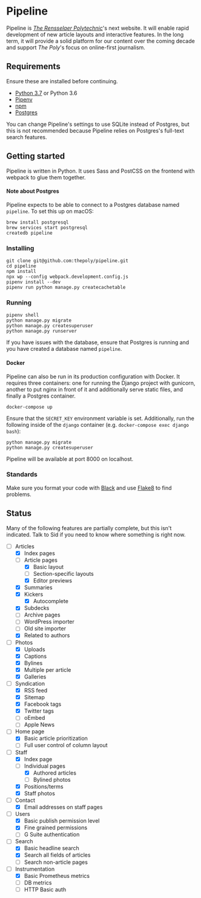 # Pipeline

Pipeline is [_The Rensselaer Polytechnic_](https://poly.rpi.edu)'s next
website. It will enable rapid development of new article layouts and
interactive features. In the long term, it will provide a solid platform for
our content over the coming decade and support _The Poly_'s focus on
online-first journalism.

## Requirements

Ensure these are installed before continuing.

- [Python 3.7](https://www.python.org) or Python 3.6
- [Pipenv](https://docs.pipenv.org)
- [npm](https://www.npmjs.com/get-npm)
- [Postgres](https://www.postgresql.org)

You can change Pipeline's settings to use SQLite instead of Postgres, but this is not recommended because Pipeline relies on Postgres's full-text search features.

## Getting started

Pipeline is written in Python. It uses Sass and PostCSS on the frontend with webpack to glue them together.

#### Note about Postgres

Pipeline expects to be able to connect to a Postgres database named `pipeline`. To set this up on macOS:

```
brew install postgresql
brew services start postgresql
createdb pipeline
```

### Installing

```
git clone git@github.com:thepoly/pipeline.git
cd pipeline
npm install
npx wp --config webpack.development.config.js
pipenv install --dev
pipenv run python manage.py createcachetable
```

### Running

```
pipenv shell
python manage.py migrate
python manage.py createsuperuser
python manage.py runserver
```

If you have issues with the database, ensure that Postgres is running and you have created a database named `pipeline`.

#### Docker

Pipeline can also be run in its production configuration with Docker. It requires three containers: one for running the Django project with gunicorn, another to put nginx in front of it and additionally serve static files, and finally a Postgres container.

```docker-compose up```

Ensure that the `SECRET_KEY` environment variable is set. Additionally, run the following inside of the `django` container (e.g. `docker-compose exec django bash`):

```
python manage.py migrate
python manage.py createsuperuser
```

Pipeline will be available at port 8000 on localhost.

### Standards

Make sure you format your code with [Black](https://github.com/python/black) and use [Flake8](http://flake8.pycqa.org/en/latest/) to find problems.

## Status

Many of the following features are partially complete, but this isn't indicated. Talk to Sid if you need to know where something is right now.

- [ ] Articles
  - [x] Index pages
  - [ ] Article pages
    - [x] Basic layout
    - [ ] Section-specific layouts
    - [x] Editor previews
  - [x] Summaries
  - [x] Kickers
    - [x] Autocomplete
  - [x] Subdecks
  - [ ] Archive pages
  - [ ] WordPress importer
  - [ ] Old site importer
  - [x] Related to authors
- [ ] Photos
  - [x] Uploads
  - [x] Captions
  - [x] Bylines
  - [x] Multiple per article
  - [x] Galleries
- [ ] Syndication
  - [x] RSS feed
  - [x] Sitemap
  - [x] Facebook tags
  - [x] Twitter tags
  - [ ] oEmbed
  - [ ] Apple News
- [ ] Home page
  - [x] Basic article prioritization
  - [ ] Full user control of column layout
- [ ] Staff
  - [x] Index page
  - [ ] Individual pages
    - [x] Authored articles
    - [ ] Bylined photos
  - [x] Positions/terms
  - [x] Staff photos
- [ ] Contact
  - [x] Email addresses on staff pages
- [ ] Users
  - [x] Basic publish permission level
  - [x] Fine grained permissions
  - [ ] G Suite authentication
- [ ] Search
  - [x] Basic headline search
  - [x] Search all fields of articles
  - [ ] Search non-article pages
- [ ] Instrumentation
  - [x] Basic Prometheus metrics
  - [ ] DB metrics
  - [ ] HTTP Basic auth

